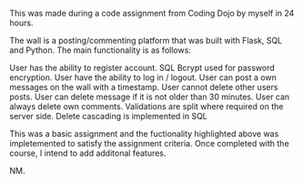 This was made during a code assignment from Coding Dojo by myself in 24 hours. 

The wall is a posting/commenting platform that was built with Flask, SQL and Python. The main functionality is as follows:

User has the ability to register account. SQL Bcrypt used for password encryption. User have the ability to log in / logout. User can post a own messages on the wall with a timestamp. User cannot delete other users posts. User can delete message if it is not older than 30 minutes. User can always delete own comments. Validations are split where required on the server side. Delete cascading is implemented in SQL


This was a basic assignment and the fuctionality highlighted above was impletemented to satisfy the assignment criteria. Once completed with the course, I intend to add additonal features.

NM.

